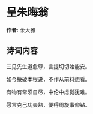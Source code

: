 # 呈朱晦翁

**作者**: 余大雅

## 诗词内容

三见先生道愈尊，言提切切始能安。

如今抉破本根说，不作从前料想看。

有物有常须自尽，中伦中虑觉犹难。

愿言克己功夫熟，便得周旋事仰钻。

